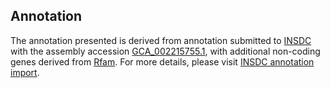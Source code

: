 

Annotation
----------

The annotation presented is derived from annotation submitted to
[INSDC](http://www.insdc.org) with the assembly accession
[GCA\_002215755.1](http://www.ebi.ac.uk/ena/data/view/GCA_002215755.1),
with additional non-coding genes derived from
[Rfam](http://rfam.xfam.org/). For more details, please visit [INSDC
annotation
import](http://ensemblgenomes.org/info/data/insdc_annotation).
